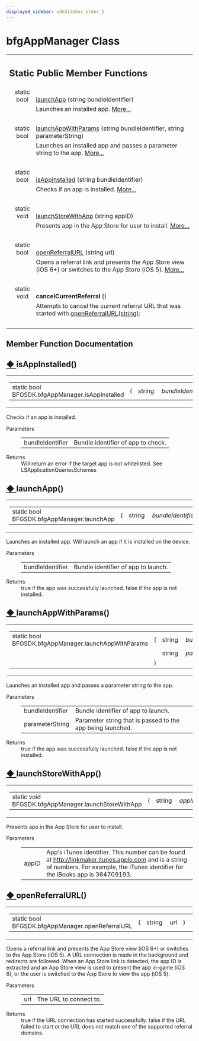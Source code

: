 ```yaml
---
displayed_sidebar: sdkSidebar_older_1
---
```

# bfgAppManager Class 

<div class="contents"><table class="memberdecls"><tr class="heading"><td colspan="2"><h2 class="groupheader"><a id="pub-static-methods" name="pub-static-methods"></a> Static Public Member Functions</h2></td></tr><tr class="memitem:aacb12f387fcd7a47eb165ac46be9dc2e"><td class="memItemLeft" align="right" valign="top">static bool&#160;</td><td class="memItemRight" valign="bottom"><a class="el" href="class_b_f_g_s_d_k_1_1bfg_app_manager.html#aacb12f387fcd7a47eb165ac46be9dc2e">launchApp</a> (string bundleIdentifier)</td></tr><tr class="memdesc:aacb12f387fcd7a47eb165ac46be9dc2e"><td class="mdescLeft">&#160;</td><td class="mdescRight">Launches an installed app.  <a href="class_b_f_g_s_d_k_1_1bfg_app_manager.html#aacb12f387fcd7a47eb165ac46be9dc2e">More...</a><br /></td></tr><tr class="separator:aacb12f387fcd7a47eb165ac46be9dc2e"><td class="memSeparator" colspan="2">&#160;</td></tr><tr class="memitem:a288912a017d8a2c2677b8b8b9ba7a0b0"><td class="memItemLeft" align="right" valign="top">static bool&#160;</td><td class="memItemRight" valign="bottom"><a class="el" href="class_b_f_g_s_d_k_1_1bfg_app_manager.html#a288912a017d8a2c2677b8b8b9ba7a0b0">launchAppWithParams</a> (string bundleIdentifier, string parameterString)</td></tr><tr class="memdesc:a288912a017d8a2c2677b8b8b9ba7a0b0"><td class="mdescLeft">&#160;</td><td class="mdescRight">Launches an installed app and passes a parameter string to the app.  <a href="class_b_f_g_s_d_k_1_1bfg_app_manager.html#a288912a017d8a2c2677b8b8b9ba7a0b0">More...</a><br /></td></tr><tr class="separator:a288912a017d8a2c2677b8b8b9ba7a0b0"><td class="memSeparator" colspan="2">&#160;</td></tr><tr class="memitem:a3da13117b8d17916fb25db7f16ca38a4"><td class="memItemLeft" align="right" valign="top">static bool&#160;</td><td class="memItemRight" valign="bottom"><a class="el" href="class_b_f_g_s_d_k_1_1bfg_app_manager.html#a3da13117b8d17916fb25db7f16ca38a4">isAppInstalled</a> (string bundleIdentifier)</td></tr><tr class="memdesc:a3da13117b8d17916fb25db7f16ca38a4"><td class="mdescLeft">&#160;</td><td class="mdescRight">Checks if an app is installed.  <a href="class_b_f_g_s_d_k_1_1bfg_app_manager.html#a3da13117b8d17916fb25db7f16ca38a4">More...</a><br /></td></tr><tr class="separator:a3da13117b8d17916fb25db7f16ca38a4"><td class="memSeparator" colspan="2">&#160;</td></tr><tr class="memitem:a09a07dddd06755acce09cc106285bbce"><td class="memItemLeft" align="right" valign="top">static void&#160;</td><td class="memItemRight" valign="bottom"><a class="el" href="class_b_f_g_s_d_k_1_1bfg_app_manager.html#a09a07dddd06755acce09cc106285bbce">launchStoreWithApp</a> (string appID)</td></tr><tr class="memdesc:a09a07dddd06755acce09cc106285bbce"><td class="mdescLeft">&#160;</td><td class="mdescRight">Presents app in the App Store for user to install.  <a href="class_b_f_g_s_d_k_1_1bfg_app_manager.html#a09a07dddd06755acce09cc106285bbce">More...</a><br /></td></tr><tr class="separator:a09a07dddd06755acce09cc106285bbce"><td class="memSeparator" colspan="2">&#160;</td></tr><tr class="memitem:a1b49fc91f41b8a9fef5e47887c4cd373"><td class="memItemLeft" align="right" valign="top">static bool&#160;</td><td class="memItemRight" valign="bottom"><a class="el" href="class_b_f_g_s_d_k_1_1bfg_app_manager.html#a1b49fc91f41b8a9fef5e47887c4cd373">openReferralURL</a> (string url)</td></tr><tr class="memdesc:a1b49fc91f41b8a9fef5e47887c4cd373"><td class="mdescLeft">&#160;</td><td class="mdescRight">Opens a referral link and presents the App Store view (iOS 6+) or switches to the App Store (iOS 5).  <a href="class_b_f_g_s_d_k_1_1bfg_app_manager.html#a1b49fc91f41b8a9fef5e47887c4cd373">More...</a><br /></td></tr><tr class="separator:a1b49fc91f41b8a9fef5e47887c4cd373"><td class="memSeparator" colspan="2">&#160;</td></tr><tr class="memitem:ab6ac2f8e69d3c3cac613d3b8b96069eb"><td class="memItemLeft" align="right" valign="top"><a id="ab6ac2f8e69d3c3cac613d3b8b96069eb" name="ab6ac2f8e69d3c3cac613d3b8b96069eb"></a> static void&#160;</td><td class="memItemRight" valign="bottom"><b>cancelCurrentReferral</b> ()</td></tr><tr class="memdesc:ab6ac2f8e69d3c3cac613d3b8b96069eb"><td class="mdescLeft">&#160;</td><td class="mdescRight">Attempts to cancel the current referral URL that was started with <a class="el" href="class_b_f_g_s_d_k_1_1bfg_app_manager.html#a1b49fc91f41b8a9fef5e47887c4cd373" title="Opens a referral link and presents the App Store view (iOS 6+) or switches to the App Store (iOS 5).">openReferralURL(string)</a>: <br /></td></tr><tr class="separator:ab6ac2f8e69d3c3cac613d3b8b96069eb"><td class="memSeparator" colspan="2">&#160;</td></tr></table><h2 class="groupheader">Member Function Documentation</h2><a id="a3da13117b8d17916fb25db7f16ca38a4" name="a3da13117b8d17916fb25db7f16ca38a4"></a><h2 class="memtitle"><span class="permalink"><a href="#a3da13117b8d17916fb25db7f16ca38a4">&#9670;&nbsp;</a></span>isAppInstalled()</h2><div class="memitem"><div class="memproto"><table class="mlabels"><tr><td class="mlabels-left"><table class="memname"><tr><td class="memname">static bool BFGSDK.bfgAppManager.isAppInstalled </td><td>(</td><td class="paramtype">string&#160;</td><td class="paramname"><em>bundleIdentifier</em></td><td>)</td><td></td></tr></table></td><td class="mlabels-right"><span class="mlabels"><span class="mlabel">inline</span><span class="mlabel">static</span></span></td></tr></table></div><div class="memdoc">Checks if an app is installed. <dl class="params"><dt>Parameters</dt><dd><table class="params"><tr><td class="paramname">bundleIdentifier</td><td>Bundle identifier of app to check.</td></tr></table></dd></dl><dl class="section return"><dt>Returns</dt><dd>Will return an error if the target app is not whitelisted. See LSApplicationQueriesSchemes</dd></dl></div></div><a id="aacb12f387fcd7a47eb165ac46be9dc2e" name="aacb12f387fcd7a47eb165ac46be9dc2e"></a><h2 class="memtitle"><span class="permalink"><a href="#aacb12f387fcd7a47eb165ac46be9dc2e">&#9670;&nbsp;</a></span>launchApp()</h2><div class="memitem"><div class="memproto"><table class="mlabels"><tr><td class="mlabels-left"><table class="memname"><tr><td class="memname">static bool BFGSDK.bfgAppManager.launchApp </td><td>(</td><td class="paramtype">string&#160;</td><td class="paramname"><em>bundleIdentifier</em></td><td>)</td><td></td></tr></table></td><td class="mlabels-right"><span class="mlabels"><span class="mlabel">inline</span><span class="mlabel">static</span></span></td></tr></table></div><div class="memdoc">Launches an installed app. Will launch an app if it is installed on the device. <dl class="params"><dt>Parameters</dt><dd><table class="params"><tr><td class="paramname">bundleIdentifier</td><td>Bundle identifier of app to launch.</td></tr></table></dd></dl><dl class="section return"><dt>Returns</dt><dd>true if the app was successfully launched. false if the app is not installed.</dd></dl></div></div><a id="a288912a017d8a2c2677b8b8b9ba7a0b0" name="a288912a017d8a2c2677b8b8b9ba7a0b0"></a><h2 class="memtitle"><span class="permalink"><a href="#a288912a017d8a2c2677b8b8b9ba7a0b0">&#9670;&nbsp;</a></span>launchAppWithParams()</h2><div class="memitem"><div class="memproto"><table class="mlabels"><tr><td class="mlabels-left"><table class="memname"><tr><td class="memname">static bool BFGSDK.bfgAppManager.launchAppWithParams </td><td>(</td><td class="paramtype">string&#160;</td><td class="paramname"><em>bundleIdentifier</em>, </td></tr><tr><td class="paramkey"></td><td></td><td class="paramtype">string&#160;</td><td class="paramname"><em>parameterString</em>&#160;</td></tr><tr><td></td><td>)</td><td></td><td></td></tr></table></td><td class="mlabels-right"><span class="mlabels"><span class="mlabel">inline</span><span class="mlabel">static</span></span></td></tr></table></div><div class="memdoc">Launches an installed app and passes a parameter string to the app. <dl class="params"><dt>Parameters</dt><dd><table class="params"><tr><td class="paramname">bundleIdentifier</td><td>Bundle identifier of app to launch.</td></tr><tr><td class="paramname">parameterString</td><td>Parameter string that is passed to the app being launched.</td></tr></table></dd></dl><dl class="section return"><dt>Returns</dt><dd>true if the app was successfully launched. false if the app is not installed.</dd></dl></div></div><a id="a09a07dddd06755acce09cc106285bbce" name="a09a07dddd06755acce09cc106285bbce"></a><h2 class="memtitle"><span class="permalink"><a href="#a09a07dddd06755acce09cc106285bbce">&#9670;&nbsp;</a></span>launchStoreWithApp()</h2><div class="memitem"><div class="memproto"><table class="mlabels"><tr><td class="mlabels-left"><table class="memname"><tr><td class="memname">static void BFGSDK.bfgAppManager.launchStoreWithApp </td><td>(</td><td class="paramtype">string&#160;</td><td class="paramname"><em>appID</em></td><td>)</td><td></td></tr></table></td><td class="mlabels-right"><span class="mlabels"><span class="mlabel">inline</span><span class="mlabel">static</span></span></td></tr></table></div><div class="memdoc">Presents app in the App Store for user to install. <dl class="params"><dt>Parameters</dt><dd><table class="params"><tr><td class="paramname">appID</td><td>App's iTunes identifier. This number can be found at <a href="http://linkmaker.itunes.apple.com">http://linkmaker.itunes.apple.com</a> and is a string of numbers. For example, the iTunes identifier for the iBooks app is 364709193.</td></tr></table></dd></dl></div></div><a id="a1b49fc91f41b8a9fef5e47887c4cd373" name="a1b49fc91f41b8a9fef5e47887c4cd373"></a><h2 class="memtitle"><span class="permalink"><a href="#a1b49fc91f41b8a9fef5e47887c4cd373">&#9670;&nbsp;</a></span>openReferralURL()</h2><div class="memitem"><div class="memproto"><table class="mlabels"><tr><td class="mlabels-left"><table class="memname"><tr><td class="memname">static bool BFGSDK.bfgAppManager.openReferralURL </td><td>(</td><td class="paramtype">string&#160;</td><td class="paramname"><em>url</em></td><td>)</td><td></td></tr></table></td><td class="mlabels-right"><span class="mlabels"><span class="mlabel">inline</span><span class="mlabel">static</span></span></td></tr></table></div><div class="memdoc">Opens a referral link and presents the App Store view (iOS 6+) or switches to the App Store (iOS 5). A URL connection is made in the background and redirects are followed. When an App Store link is detected, the app ID is extracted and an App Store view is used to present the app in-game (iOS 6), or the user is switched to the App Store to view the app (iOS 5). <dl class="params"><dt>Parameters</dt><dd><table class="params"><tr><td class="paramname">url</td><td>The URL to connect to.</td></tr></table></dd></dl><dl class="section return"><dt>Returns</dt><dd>true if the URL connection has started successfully. false if the URL failed to start or the URL does not match one of the supported referral domains.</dd></dl></div></div></div> 
